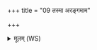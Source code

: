 +++
title = "09 तस्मा अरङ्गमाम"

+++
<details><summary>मूलम् (WS)</summary>

तस्मा अरङ्गमाम वो यस्य क्षयाय जिन्वथ ।  
आपो जनयथा च नः ॥ १० ॥
</details>